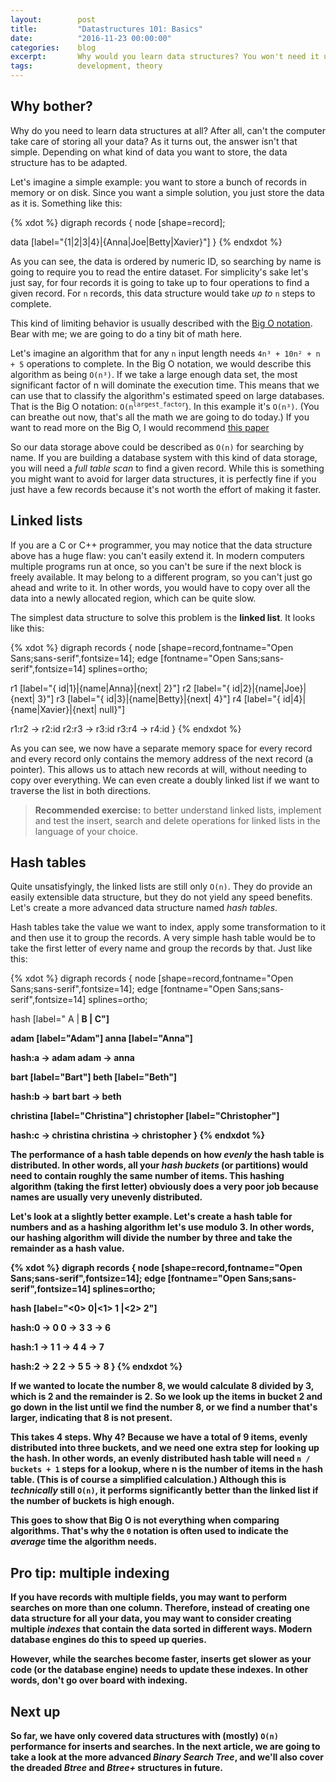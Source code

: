 ```yaml
---
layout:        post
title:         "Datastructures 101: Basics"
date:          "2016-11-23 00:00:00"
categories:    blog
excerpt:       Why would you learn data structures? You won't need it unless you are a programmer, database engineer or university student... wait, you are? Never mind, keep on reading.
tags:          development, theory
---
```


## Why bother?

Why do you need to learn data structures at all? After all, can't the computer take care of storing all your data? As
it turns out, the answer isn't that simple. Depending on what kind of data you want to store, the data structure 
has to be adapted.

Let's imagine a simple example: you want to store a bunch of records in memory or on disk. Since you want a simple 
solution, you just store the data as it is. Something like this:

{% xdot %}
digraph records {
  node [shape=record];
  
  data [label="{1|2|3|4}|{Anna|Joe|Betty|Xavier}"]
}
{% endxdot %}

As you can see, the data is ordered by numeric ID, so searching by name is going to require you to read the entire 
dataset. For simplicity's sake let's just say, for four records it is going to take up to four operations to find a 
given record. For `n` records, this data structure would take *up to* `n` steps to complete.

This kind of limiting behavior is usually described with the
[Big O notation](https://en.wikipedia.org/wiki/Big_O_notation). Bear with me; we are going to do a tiny bit of math 
here.

Let's imagine an algorithm that for any <code>n</code> input length needs <code>4n³ + 10n² + n + 5</code> operations to 
complete. In the Big O notation, we would describe this algorithm as being <code>O(n³)</code>. If we take a large 
enough data set, the most significant factor of n will dominate the execution time. This means that we can use that to
classify the algorithm's estimated speed on large databases. That is the Big O notation:
<code>O(n<sup>largest_factor</sup></code>). In this example it's <code>O(n³)</code>. (You can breathe out now, that's
all the math we are going to do today.) If you want to read more on the Big O, I would recommend <a href="http://web.mit.edu/16.070/www/lecture/big_o.pdf">this paper</a> 

So our data storage above could be described as `O(n)` for searching by name. If you are building a database system 
with this kind of data storage, you will need a *full table scan* to find a given record. While this is something you
might want to avoid for larger data structures, it is perfectly fine if you just have a few records because it's not 
worth the effort of making it faster. 

## Linked lists

If you are a C or C++ programmer, you may notice that the data structure above has a huge flaw: you can't easily 
extend it. In modern computers multiple programs run at once, so you can't be sure if the next block is freely 
available. It may belong to a different program, so you can't just go ahead and write to it. In other words, you would
have to copy over all the data into a newly allocated region, which can be quite slow.

The simplest data structure to solve this problem is the **linked list**. It looks like this:

{% xdot %}
digraph records {
  node [shape=record,fontname="Open Sans;sans-serif",fontsize=14];
  edge [fontname="Open Sans;sans-serif",fontsize=14]
  splines=ortho;
  
  r1 [label="{<id> id|1}|{name|Anna}|{next|<r2> 2}"]
  r2 [label="{<id> id|2}|{name|Joe}|{next|<r3> 3}"]
  r3 [label="{<id> id|3}|{name|Betty}|{next|<r4> 4}"]
  r4 [label="{<id> id|4}|{name|Xavier}|{next|<r5> null}"]
  
  r1:r2 -> r2:id
  r2:r3 -> r3:id
  r3:r4 -> r4:id
}
{% endxdot %}

As you can see, we now have a separate memory space for every record and every record only contains the memory 
address of the next record (a pointer). This allows us to attach new records at will, without needing to copy over 
everything. We can even create a doubly linked list if we want to traverse the list in both directions.

> **Recommended exercise:** to better understand linked lists, implement and test the insert, search and delete 
operations for linked lists in the language of your choice. 

## Hash tables

Quite unsatisfyingly, the linked lists are still only `O(n)`. They do provide an easily extensible data structure, 
but they do not yield any speed benefits. Let's create a more advanced data structure named *hash tables*.

Hash tables take the value we want to index, apply some transformation to it and then use it to group the records. A 
very simple hash table would be to take the first letter of every name and group the records by that. Just like this:

{% xdot %}
digraph records {
  node [shape=record,fontname="Open Sans;sans-serif",fontsize=14];
  edge [fontname="Open Sans;sans-serif",fontsize=14]
  splines=ortho;
  
  hash [label="<a> A |<b> B |<c> C"]
  
  adam [label="Adam"]
  anna [label="Anna"]
  
  hash:a -> adam
  adam -> anna
  
  bart [label="Bart"]
  beth [label="Beth"]
  
  hash:b -> bart
  bart -> beth
  
  christina [label="Christina"]
  christopher [label="Christopher"]
  
  hash:c -> christina
  christina -> christopher
}
{% endxdot %}

The performance of a hash table depends on how *evenly* the hash table is distributed. In other words, all your 
*hash buckets* (or partitions) would need to contain roughly the same number of items. This hashing algorithm 
(taking the first letter) obviously does a very poor job because names are usually very unevenly distributed.

Let's look at a slightly better example. Let's create a hash table for numbers and as a hashing algorithm let's use 
modulo 3. In other words, our hashing algorithm will divide the number by three and take the remainder as a hash value. 

{% xdot %}
digraph records {
  node [shape=record,fontname="Open Sans;sans-serif",fontsize=14];
  edge [fontname="Open Sans;sans-serif",fontsize=14]
  splines=ortho;
  
  hash [label="<0> 0|<1> 1 |<2> 2"]
  
  hash:0 -> 0
  0 -> 3
  3 -> 6
  
  hash:1 -> 1
  1 -> 4
  4 -> 7
  
  hash:2 -> 2
  2 -> 5
  5 -> 8
}
{% endxdot %}

If we wanted to locate the number 8, we would calculate 8 divided by 3, which is 2 and the remainder is 2. So we look
up the items in bucket 2 and go down in the list until we find the number 8, or we find a number that's larger, 
indicating that 8 is not present.

This takes 4 steps. Why 4? Because we have a total of 9 items, evenly distributed into three buckets, and we need one
extra step for looking up the hash. In other words, an **evenly distributed** hash table will need `n / buckets + 1` 
steps for a lookup, where n is the number of items in the hash table. (This is of course a simplified calculation.) 
Although this is *technically* still `O(n)`, it performs significantly better than the linked list if the number of 
buckets is high enough.

This goes to show that Big O is not everything when comparing algorithms. That's why the `Θ` notation is often 
used to indicate the *average* time the algorithm needs.

## Pro tip: multiple indexing

If you have records with multiple fields, you may want to perform searches on more than one column. Therefore, 
instead of creating one data structure for all your data, you may want to consider creating multiple *indexes* that 
contain the data sorted in different ways. Modern database engines do this to speed up queries.

However, while the searches become faster, inserts get slower as your code (or the database engine) needs to 
update these indexes. In other words, don't go over board with indexing.

## Next up

So far, we have only covered data structures with (mostly) `O(n)` performance for inserts and searches. In the next 
article, we are going to take a look at the more advanced *Binary Search Tree*, and we'll also cover the dreaded 
*Btree* and *Btree+* structures in future.
